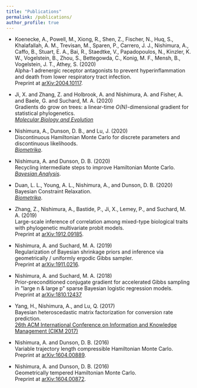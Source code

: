 ```yaml
---
title: "Publications"
permalink: /publications/
author_profile: true
---
```


-	Koenecke, A., Powell, M., Xiong, R., Shen, Z., Fischer, N., Huq, S., Khalafallah, A. M., Trevisan, M., Sparen, P., Carrero, J. J., Nishimura, A., Caffo, B., Stuart, E. A., Bai, R., Staedtke, V., Papadopoulos, N., Kinzler, K. W., Vogelstein, B., Zhou, S., Bettegowda, C., Konig, M. F., Mensh, B., Vogelstein, J. T., Athey, S. (2020) <br>
Alpha-1 adrenergic receptor antagonists to prevent hyperinflammation and death from lower respiratory tract infection. <br>
Preprint at [arXiv:2004.10117](https://arxiv.org/abs/2004.10117).

- Ji, X. and Zhang, Z. and Holbrook, A. and Nishimura, A. and Fisher, A. and Baele, G. and Suchard, M. A. (2020) <br>
Gradients do grow on trees: a linear-time *O(N)*-dimensional gradient for statistical phylogenetics. <br>
[*Molecular Biology and Evolution*](https://doi.org/10.1093/molbev/msaa130)

- Nishimura, A., Dunson, D. B., and Lu, J. (2020) <br>
Discontinuous Hamiltonian Monte Carlo for discrete parameters and discontinuous likelihoods. <br>
[*Biometrika*](https://academic.oup.com/biomet/advance-article/doi/10.1093/biomet/asz083/5799014?guestAccessKey=1ac16281-92cf-43a1-9152-1daa47026ca3).

- Nishimura, A. and Dunson, D. B. (2020) <br>
Recycling intermediate steps to improve Hamiltonian Monte Carlo. <br>
[*Bayesian Analysis*](https://projecteuclid.org/euclid.ba/1572055334).

- Duan, L. L., Young, A. L., Nishimura, A., and Dunson, D. B. (2020) <br>
Bayesian Constraint Relaxation. <br>
[*Biometrika*](https://academic.oup.com/biomet/article-abstract/107/1/191/5686747?redirectedFrom=fulltext).

- Zhang, Z., Nishimura, A., Bastide, P., Ji, X., Lemey, P., and Suchard, M. A. (2019) <br> Large-scale inference of correlation among mixed-type biological traits with phylogenetic multivariate probit models. <br>
Preprint at [arXiv:1912.09185](https://arxiv.org/abs/1912.09185).

- Nishimura, A. and Suchard, M. A. (2019) <br>
Regularization of Bayesian shrinkage priors and inference via geometrically / uniformly ergodic Gibbs sampler. <br>
Preprint at [arXiv:1911.0216](https://arxiv.org/abs/1911.02160).

- Nishimura, A. and Suchard, M. A. (2018) <br> Prior-preconditioned conjugate gradient for accelerated Gibbs sampling in "large n & large p" sparse Bayesian logistic regression models. <br>
Preprint at [arXiv:1810.12437](https://arxiv.org/abs/1810.12437)

- Yang, H., Nishimura, A., and Lu, Q. (2017) <br>
Bayesian heteroscedastic matrix factorization for conversion rate prediction. <br>
[26th ACM International Conference on Information and Knowledge Management (CIKM 2017)](https://doi.org/10.1145/3132847.3133076)

- Nishimura, A. and Dunson, D. B. (2016) <br>
Variable trajectory length compressible Hamiltonian Monte Carlo. <br>
Preprint at [arXiv:1604.00889](https://arxiv.org/abs/1604.00889).

- Nishimura, A. and Dunson, D. B. (2016) <br>
Geometrically tempered Hamiltonian Monte Carlo. <br>
Preprint at [arXiv:1604.00872](https://arxiv.org/abs/1604.00872).
